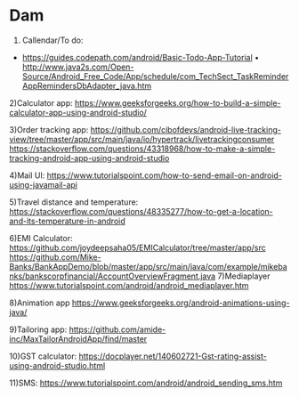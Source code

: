 # Dam
1) Callendar/To do:
* https://guides.codepath.com/android/Basic-Todo-App-Tutorial
•	http://www.java2s.com/Open-Source/Android_Free_Code/App/schedule/com_TechSect_TaskReminderAppRemindersDbAdapter_java.htm

2)Calculator app:
https://www.geeksforgeeks.org/how-to-build-a-simple-calculator-app-using-android-studio/

3)Order tracking app:
https://github.com/cibofdevs/android-live-tracking-view/tree/master/app/src/main/java/io/hypertrack/livetrackingconsumer
https://stackoverflow.com/questions/43318968/how-to-make-a-simple-tracking-android-app-using-android-studio

4)Mail UI:
https://www.tutorialspoint.com/how-to-send-email-on-android-using-javamail-api

5)Travel distance and temperature:
https://stackoverflow.com/questions/48335277/how-to-get-a-location-and-its-temperature-in-android

6)EMI Calculator:
https://github.com/joydeepsaha05/EMICalculator/tree/master/app/src
https://github.com/Mike-Banks/BankAppDemo/blob/master/app/src/main/java/com/example/mikebanks/bankscorpfinancial/AccountOverviewFragment.java
7)Mediaplayer
https://www.tutorialspoint.com/android/android_mediaplayer.htm

8)Animation app 
https://www.geeksforgeeks.org/android-animations-using-java/


9)Tailoring app:
https://github.com/amide-inc/MaxTailorAndroidApp/find/master

10)GST calculator:
https://docplayer.net/140602721-Gst-rating-assist-using-android-studio.html

11)SMS:
https://www.tutorialspoint.com/android/android_sending_sms.htm



